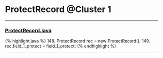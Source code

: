 # ProtectRecord @Cluster 1

***

### [ProtectRecord.java](https://searchcode.com/codesearch/view/15642494/)
{% highlight java %}
148. ProtectRecord rec = new ProtectRecord();
149. rec.field_1_protect = field_1_protect;
{% endhighlight %}

***

